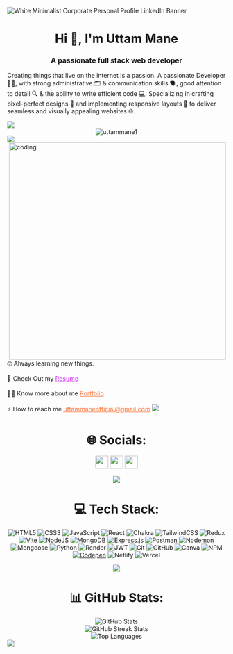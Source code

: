 ![White Minimalist Corporate Personal Profile LinkedIn Banner](https://github.com/user-attachments/assets/d4aa78f9-82a9-4d92-9730-e0fe46ab790b)

<h1 align="center">Hi 👋, I'm Uttam Mane</h1>
<h3 align="center">A passionate full stack web developer</h3>

Creating things that live on the internet is a passion. A passionate Developer 👨‍💻, with strong administrative 🗂️ & communication skills 🗣️, good attention to detail 🔍 & the ability to write efficient code 💻. Specializing in crafting pixel-perfect designs 🎨 and implementing responsive layouts 📱 to deliver seamless and visually appealing websites 🌐.

<img src='https://raw.githubusercontent.com/andreasbm/readme/master/assets/lines/colored.png' />

<div align="center">
  <img src="https://komarev.com/ghpvc/?username=uttammane1&label=Profile%20views&color=0e75b6&style=flat" alt="uttammane1" />
</div>
 
<img src='https://raw.githubusercontent.com/andreasbm/readme/master/assets/lines/colored.png' />

<img align="right" alt="coding" width="500" src="https://raw.githubusercontent.com/PolarBearGG/PolarBearGG/master/web-developer.gif">
<br>
🤓 Always learning new things.
<br>
<br>
🤔 Check Out my <a href="https://drive.google.com/file/d/1a5r8lo0Xeo9Q41w929W0tvQPZSe-hvD5/view?usp=sharing" style="color: rgb(211, 28, 255);">Resume</a>
<br><br>
👨‍💻 Know more about me <a href="https://portfolio-eta-blond-76.vercel.app/" style="color: rgb(250, 111, 50);">Portfolio</a>
<br><br>
⚡ How to reach me <a href="mailto:uttammaneofficial@gmail.com" style="color:rgb(250, 111, 50);">uttammaneofficial@gmail.com</a>

<img src='https://raw.githubusercontent.com/andreasbm/readme/master/assets/lines/colored.png' />

<div align="center">

# 🌐 Socials:
<a href="https://www.linkedin.com/in/uttam-mane-036252291/"><img src="https://img.shields.io/badge/LinkedIn-%230077B5.svg?logo=linkedin&logoColor=white" height="30" /></a>
<a href="https://instagram.com/mr_uttam_mane_101"><img src="https://img.shields.io/badge/Instagram-%23E4405F.svg?logo=Instagram&logoColor=white" height="30" /></a>
<a href="https://x.com/uttammane175677"><img src="https://img.shields.io/badge/X-black.svg?logo=X&logoColor=white" height="30" /></a>

<img src='https://raw.githubusercontent.com/andreasbm/readme/master/assets/lines/colored.png' />

# 💻 Tech Stack:

![HTML5](https://img.shields.io/badge/html5-%23E34F26.svg?style=for-the-badge&logo=html5&logoColor=white) ![CSS3](https://img.shields.io/badge/css3-%231572B6.svg?style=for-the-badge&logo=css3&logoColor=white) ![JavaScript](https://img.shields.io/badge/javascript-%23323330.svg?style=for-the-badge&logo=javascript&logoColor=%23F7DF1E) ![React](https://img.shields.io/badge/react-%2320232a.svg?style=for-the-badge&logo=react&logoColor=%2361DAFB) ![Chakra](https://img.shields.io/badge/chakra-%234ED1C5.svg?style=for-the-badge&logo=chakraui&logoColor=white) ![TailwindCSS](https://img.shields.io/badge/tailwindcss-%2338B2AC.svg?style=for-the-badge&logo=tailwind-css&logoColor=white) ![Redux](https://img.shields.io/badge/redux-%23593d88.svg?style=for-the-badge&logo=redux&logoColor=white) ![Vite](https://img.shields.io/badge/vite-%23646CFF.svg?style=for-the-badge&logo=vite&logoColor=white) ![NodeJS](https://img.shields.io/badge/node.js-6DA55F?style=for-the-badge&logo=node.js&logoColor=white) ![MongoDB](https://img.shields.io/badge/MongoDB-%234ea94b.svg?style=for-the-badge&logo=mongodb&logoColor=white) ![Express.js](https://img.shields.io/badge/express.js-%23404d59.svg?style=for-the-badge&logo=express&logoColor=%2361DAFB) ![Postman](https://img.shields.io/badge/Postman-FF6C37?style=for-the-badge&logo=postman&logoColor=white) ![Nodemon](https://img.shields.io/badge/NODEMON-%23323330.svg?style=for-the-badge&logo=nodemon&logoColor=%BBDEAD) <img src="https://img.shields.io/badge/Mongoose-%23880000.svg?&style=for-the-badge&logo=mongoose&logoColor=white" alt="Mongoose"> ![Python](https://img.shields.io/badge/python-3670A0?style=for-the-badge&logo=python&logoColor=ffdd54) ![Render](https://img.shields.io/badge/Render-%46E3B7.svg?style=for-the-badge&logo=render&logoColor=white) ![JWT](https://img.shields.io/badge/JWT-black?style=for-the-badge&logo=JSON%20web%20tokens) ![Git](https://img.shields.io/badge/git-%23F05033.svg?style=for-the-badge&logo=git&logoColor=white) ![GitHub](https://img.shields.io/badge/github-%23121011.svg?style=for-the-badge&logo=github&logoColor=white) ![Canva](https://img.shields.io/badge/Canva-%2300C4CC.svg?style=for-the-badge&logo=Canva&logoColor=white) ![NPM](https://img.shields.io/badge/NPM-%23CB3837.svg?style=for-the-badge&logo=npm&logoColor=white) [![Codepen](https://img.shields.io/badge/Codepen-000000?style=for-the-badge&logo=codepen&logoColor=white)](https://codepen.io/Uttam-Mane) ![Netlify](https://img.shields.io/badge/netlify-%23000000.svg?style=for-the-badge&logo=netlify&logoColor=#00C7B7) ![Vercel](https://img.shields.io/badge/vercel-%23000000.svg?style=for-the-badge&logo=vercel&logoColor=white)

<img src='https://raw.githubusercontent.com/andreasbm/readme/master/assets/lines/colored.png' />


# 📊 GitHub Stats:

  <img src="https://github-readme-stats.vercel.app/api?username=uttammane1&theme=holi&hide_border=false&include_all_commits=false&count_private=false" alt="GitHub Stats" />
  <br>
  <img src="https://github-readme-streak-stats.herokuapp.com/?user=uttammane1&theme=holi&hide_border=false" alt="GitHub Streak Stats" />
  <br>
  <img src="https://github-readme-stats.vercel.app/api/top-langs/?username=uttammane1&theme=holi&hide_border=false&include_all_commits=false&count_private=false&layout=compact" alt="Top Languages" />
</div>


<img src='https://raw.githubusercontent.com/andreasbm/readme/master/assets/lines/colored.png' />

